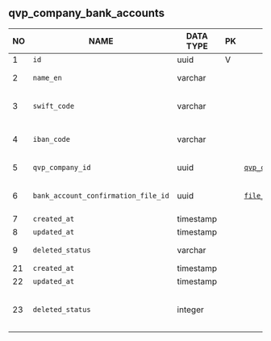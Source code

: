 qvp_company_bank_accounts
----------------------------


NO | NAME | DATA TYPE | PK | FK | DESCRIPTION            
---|------|-----------|----|----|-------------
1|`id` | uuid | V |  | 
2|`name_en` | varchar |  |  | Display name in English
3|`swift_code` | varchar |  |  | SWIFT code (BIC) - Bank id code
4|`iban_code` | varchar |  |  | IBAN - account number
5|`qvp_company_id` | uuid |  | [`qvp_companies`](qvp_companies.md) | Account owner
6|`bank_account_confirmation_file_id` | uuid |  | [`file_storage`](file_storage.md) | Bank account confirmation file
7|`created_at` | timestamp |  |  | 
8|`updated_at` | timestamp |  |  | 
9|`deleted_status` | varchar |  |  | ACTIVE, DELETED
21|`created_at` | timestamp |  |  | 
22|`updated_at` | timestamp |  |  | 
23|`deleted_status` | integer |  |  | 0 - active record, 1 - deleted record.
